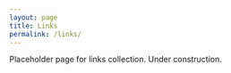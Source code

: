 ```yaml
---
layout: page
title: Links
permalink: /links/
---
```


Placeholder page for links collection. Under construction. 
